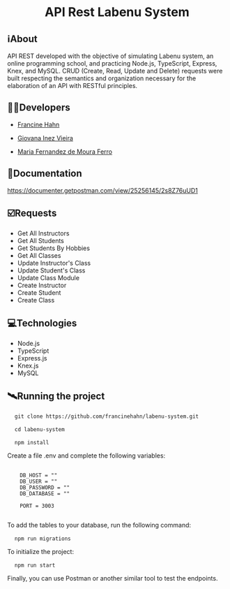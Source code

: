 <h1 align="center">API Rest Labenu System</h1>

##  ℹ️About
API REST developed with the objective of simulating Labenu system, an online programming school, and practicing Node.js, TypeScript, Express, Knex, and MySQL. CRUD (Create, Read, Update and Delete) requests were built respecting the semantics and organization necessary for the elaboration of an API with RESTful principles.

##  👩‍💻Developers
- <a href="https://github.com/francinehahn" target="_blank"><p>Francine Hahn</p></a>
- <a href="https://github.com/gioivieira" target="_blank"><p>Giovana Inez Vieira</p></a>
- <a href="https://github.com/mariafmf" target="_blank"><p>Maria Fernandez de Moura Ferro</p></a>

## 🔗Documentation
https://documenter.getpostman.com/view/25256145/2s8Z76uUD1

## ☑️Requests
- Get All Instructors
- Get All Students
- Get Students By Hobbies
- Get All Classes
- Update Instructor's Class
- Update Student's Class
- Update Class Module
- Create Instructor
- Create Student
- Create Class

## 💻Technologies
- Node.js
- TypeScript
- Express.js
- Knex.js
- MySQL

## 🛰Running the project
<pre>
  <code>git clone https://github.com/francinehahn/labenu-system.git</code>
</pre>

<pre>
  <code>cd labenu-system</code>
</pre>

<pre>
  <code>npm install</code>
</pre>

Create a file .env and complete the following variables:
<pre>
  <code>
    DB_HOST = ""
    DB_USER = ""
    DB_PASSWORD = ""
    DB_DATABASE = ""

    PORT = 3003
  </code>
</pre>

To add the tables to your database, run the following command:
<pre>
  <code>npm run migrations</code>
</pre>

To initialize the project:
<pre>
  <code>npm run start</code>
</pre>

Finally, you can use Postman or another similar tool to test the endpoints.
